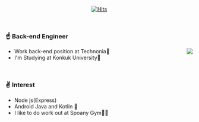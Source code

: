 <div align=center>

[![Hits](https://hits.seeyoufarm.com/api/count/incr/badge.svg?url=https%3A%2F%2Fgithub.com%2FWooSangGyu)](https://hits.seeyoufarm.com) 

</div>

<br />
  
  
### ☝️ Back-end Engineer
<a href="https://github.com/anuraghazra/github-readme-stats"><img align="right" src="https://github-readme-stats.anuraghazra1.vercel.app/api?username=WooSangGyu&show_icons=true&hide_title=true" /></a>
- Work back-end position at Technonia🏢
- I'm Studying at Konkuk University🏤

<br />

### ✌️ Interest
- Node js(Express)
- Android Java and Kotlin 👀
- I like to do work out at Spoany Gym💪🏻
